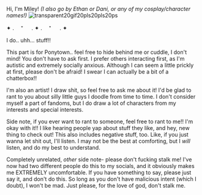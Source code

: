 Hi, I'm Miley! _(I also go by Ethan or Dani, or any of my cosplay/character names!)_
![transparent20gif20pls20pls20ps](https://github.com/beneaththeruins/beneaththeruins/assets/168768814/47e3a159-07a2-4f59-9057-928db5ddef09)

✦ . 　⁺ 　 . ✦ . 　⁺ 　 . ✦

I do.. uhh... stuff!!

This part is for Ponytown.. feel free to hide behind me or cuddle, I don't mind! You don't have to ask first.
I prefer others interacting first, as I'm autistic and extremely socially anxious. Although I can seem a little prickly at first, please don't be afraid! I swear I can actually be a bit of a chatterbox!!

I'm also an artist! I draw shit, so feel free to ask me about it! I'd be glad to rant to you about silly little guys I doodle from time to time. I don't consider myself a part of fandoms, but I do draw
a lot of characters from my interests and special interests. 

Side note, if you ever want to rant to someone, feel free to rant to me!! I'm okay with it!! I like hearing people yap about stuff they like, and hey, new thing to check out! This also includes negative stuff, too. Like, if you just wanna let shit out, I'll listen. I may not be the best at comforting, but I _will_ listen, and do my best to understand.

Completely unrelated, _other_ side note- please don't fucking stalk me! I've now had two different people do this to my socials, and it obviously makes me EXTREMELY uncomfortable. If you have something to say, please just say it, and don't do this. So long as you don't have malicious intent (which I doubt), I won't be mad. Just please, for the love of god, don't stalk me.
<!---
beneaththeruins/beneaththeruins is a ✨ special ✨ repository because its `README.md` (this file) appears on your GitHub profile.
You can click the Preview link to take a look at your changes.
--->


